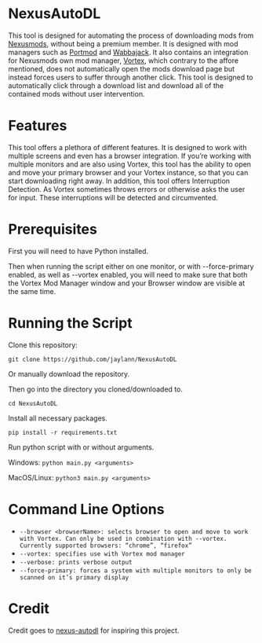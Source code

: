 # NexusAutoDL
This tool is designed for automating the process of downloading mods from [Nexusmods](https://www.nexusmods.com/), without being a premium member. It is designed with mod managers such as [Portmod](https://gitlab.com/portmod/portmod) and [Wabbajack](https://www.wabbajack.org/). It also contains an integration for Nexusmods own mod manager, [Vortex](https://www.nexusmods.com/about/vortex/), which contrary to the affore mentioned, does not automatically open the mods download page but instead forces users to suffer through another click. This tool is designed to automatically click through a download list and download all of the contained mods without user intervention.

# Features 
This tool offers a plethora of different features. It is designed to work with multiple screens and even has a browser integration. If you’re working with multiple monitors and are also using Vortex, this tool has the ability to open and move your primary browser and your Vortex instance, so that you can start downloading right away. In addition, this tool offers Interruption Detection. As Vortex sometimes throws errors or otherwise asks the user for input. These interruptions will be detected and circumvented.

# Prerequisites
First you will need to have Python installed.

Then when running the script either on one monitor, or with --force-primary enabled, as well as --vortex enabled, you will need to make sure that both the Vortex Mod Manager window and your Browser window are visible at the same time.


# Running the Script
Clone this repository:

`git clone https://github.com/jaylann/NexusAutoDL`

Or manually download the repository.

Then go into the directory you cloned/downloaded to.

`cd NexusAutoDL`

Install all necessary packages.

`pip install -r requirements.txt`

Run python script with or without arguments.

Windows:
`python main.py <arguments>`

MacOS/Linux:
`python3 main.py <arguments>`



# Command Line Options
- `--browser <browserName>: selects browser to open and move to work
with Vortex. Can only be used in combination with --vortex. Currently
supported browsers: “chrome”, “firefox”`
- `--vortex: specifies use with Vortex mod manager`
- `--verbose: prints verbose output`
- `--force-primary: forces a system with multiple monitors to only be scanned on it’s primary display`

# Credit
Credit goes to [nexus-autodl](https://github.com/parsiad/nexus-autodl) for inspiring this project.
